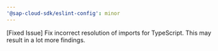 ```yaml
---
'@sap-cloud-sdk/eslint-config': minor
---
```


[Fixed Issue] Fix incorrect resolution of imports for TypeScript. This may result in a lot more findings.

